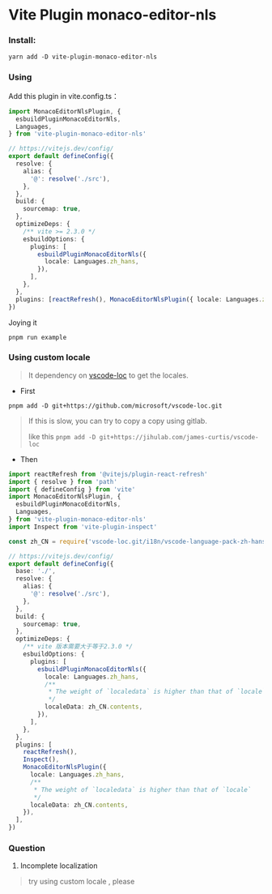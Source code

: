 # Vite Plugin monaco-editor-nls

### Install:

```shell
yarn add -D vite-plugin-monaco-editor-nls
```

### Using

Add this plugin in vite.config.ts：

```typescript
import MonacoEditorNlsPlugin, {
  esbuildPluginMonacoEditorNls,
  Languages,
} from 'vite-plugin-monaco-editor-nls'

// https://vitejs.dev/config/
export default defineConfig({
  resolve: {
    alias: {
      '@': resolve('./src'),
    },
  },
  build: {
    sourcemap: true,
  },
  optimizeDeps: {
    /** vite >= 2.3.0 */
    esbuildOptions: {
      plugins: [
        esbuildPluginMonacoEditorNls({
          locale: Languages.zh_hans,
        }),
      ],
    },
  },
  plugins: [reactRefresh(), MonacoEditorNlsPlugin({ locale: Languages.zh_hans })],
})
```

Joying it

```shell
pnpm run example
```

### Using custom locale

> It dependency on [vscode-loc](https://github.com/microsoft/vscode-loc) to get the locales.

- First

`pnpm add -D git+https://github.com/microsoft/vscode-loc.git`

> If this is slow, you can try to copy a copy using gitlab.
>
> like this `pnpm add -D git+https://jihulab.com/james-curtis/vscode-loc`

- Then

```typescript
import reactRefresh from '@vitejs/plugin-react-refresh'
import { resolve } from 'path'
import { defineConfig } from 'vite'
import MonacoEditorNlsPlugin, {
  esbuildPluginMonacoEditorNls,
  Languages,
} from 'vite-plugin-monaco-editor-nls'
import Inspect from 'vite-plugin-inspect'

const zh_CN = require('vscode-loc.git/i18n/vscode-language-pack-zh-hans/translations/main.i18n.json')

// https://vitejs.dev/config/
export default defineConfig({
  base: './',
  resolve: {
    alias: {
      '@': resolve('./src'),
    },
  },
  build: {
    sourcemap: true,
  },
  optimizeDeps: {
    /** vite 版本需要大于等于2.3.0 */
    esbuildOptions: {
      plugins: [
        esbuildPluginMonacoEditorNls({
          locale: Languages.zh_hans,
          /**
           * The weight of `localedata` is higher than that of `locale`
           */
          localeData: zh_CN.contents,
        }),
      ],
    },
  },
  plugins: [
    reactRefresh(),
    Inspect(),
    MonacoEditorNlsPlugin({
      locale: Languages.zh_hans,
      /**
       * The weight of `localedata` is higher than that of `locale`
       */
      localeData: zh_CN.contents,
    }),
  ],
})
```

### Question

1. Incomplete localization

> try using custom locale , please
